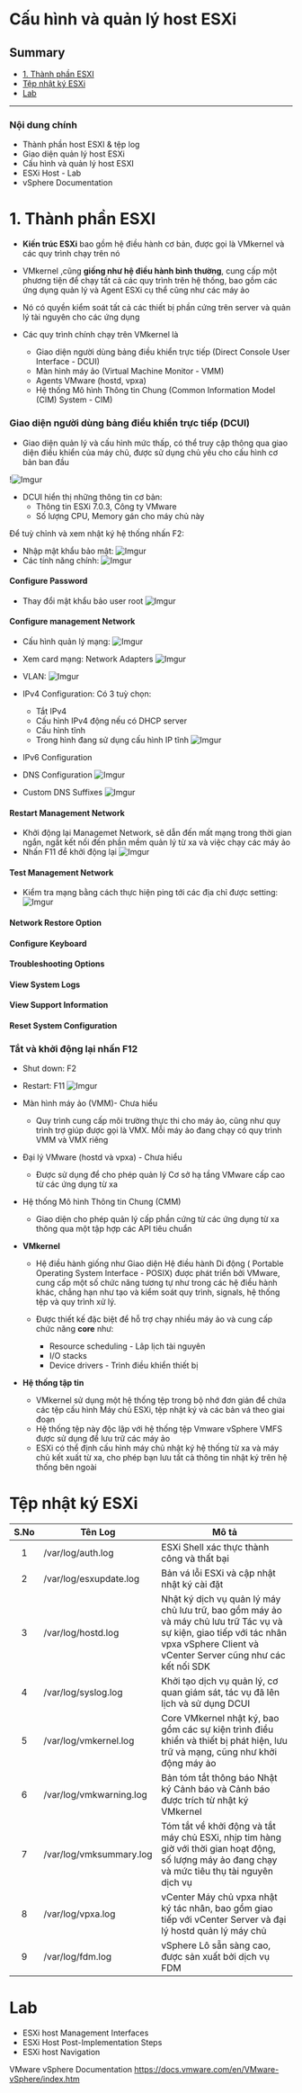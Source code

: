 <h1> Cấu hình và quản lý host ESXi</h1>

<h2>Summary</h2>

- [1. Thành phần ESXI](#1-thành-phần-esxi)
- [Tệp nhật ký ESXi](#tệp-nhật-ký-esxi)
- [Lab](#lab)

---
<h3> Nội dung chính</h3>

- Thành phần host ESXI & tệp log
- Giao diện quản lý host ESXi
- Cấu hình và quản lý host ESXI
- ESXi Host - Lab
- vSphere Documentation

# 1. Thành phần ESXI

- **Kiến trúc ESXi** bao gồm hệ điều hành cơ bản, được gọi là VMkernel và các quy trình chạy trên nó
- VMkernel ,cũng **giống như hệ điều hành bình thường**, cung cấp một phương tiện để chạy tất cả các quy trình trên hệ thống, bao gồm các ứng dụng quản lý và Agent ESXi cụ thể cũng như các máy ảo
- Nó có quyền kiểm soát tất cả các thiết bị phần cứng trên server và quản lý tài nguyên cho các ứng dụng

- Các quy trình chính chạy trên VMkernel là
  - Giao diện người dùng bảng điều khiển trực tiếp (Direct Console User Interface - DCUI)
  - Màn hình máy ảo (Virtual Machine Monitor - VMM)
  - Agents VMware (hostd, vpxa)
  - Hệ thống Mô hình Thông tin Chung (Common Information Model (CIM) System - CIM)

<h3>Giao diện người dùng bảng điều khiển trực tiếp (DCUI)</h3>

- Giao diện quản lý và cấu hình mức thấp, có thể truy cập thông qua giao diện điều khiển của máy chủ, được sử dụng chủ yếu cho cấu hình cơ bản ban đầu

!![Imgur](https://i.imgur.com/Tfqj6dS.png)

- DCUI hiển thị những thông tin cơ bản:
  - Thông tin ESXi 7.0.3, Công ty VMware
  - Số lượng CPU, Memory gán cho máy chủ này

Để tuỳ chỉnh và xem nhật ký hệ thống nhấn F2:
- Nhập mật khẩu bảo mật:
![Imgur](https://i.imgur.com/K4JZpCG.png)
- Các tính năng chính:
![Imgur](https://i.imgur.com/7u39A07.png)

<h4> Configure Password</h4>

- Thay đổi mật khẩu bảo user root
![Imgur](https://i.imgur.com/09H8z7F.png)
<h4> Configure management Network</h4>

- Cấu hình quản lý mạng:
![Imgur](https://i.imgur.com/A7BUbnj.png)

- Xem card mạng: Network Adapters
![Imgur](https://i.imgur.com/ULnJOVs.png)

- VLAN:
![Imgur](https://i.imgur.com/jC0RBYo.png)
- IPv4 Configuration: Có 3 tuỳ chọn:
  - Tắt IPv4
  - Cấu hình IPv4 động nếu có DHCP server
  - Cấu hình tĩnh
  - Trong hình đang sử dụng cấu hình IP tĩnh
![Imgur](https://i.imgur.com/xgVrDPf.png)

- IPv6 Configuration
- DNS Configuration
![Imgur](https://i.imgur.com/B6X9pzc.png)
- Custom DNS Suffixes
![Imgur](https://i.imgur.com/98B8Tvz.png)
<h4> Restart Management Network</h4>

- Khởi động lại Managemet Network, sẽ dẫn đến mất mạng trong thời gian ngắn, ngắt kết nối đến phần mềm quản lý từ xa và việc chạy các máy ảo
- Nhấn F11 để khởi động lại
![Imgur](https://i.imgur.com/t1fvSU5.png)
<h4> Test Management Network</h4>

- Kiểm tra mạng bằng cách thực hiện ping tới các địa chỉ được setting:
![Imgur](https://i.imgur.com/lodoTnC.png)

<h4> Network Restore Option</h4>

<h4> Configure Keyboard </h4>

<h4> Troubleshooting Options</h4>

<h4> View System Logs</h4>

<h4> View Support Information</h4>

<h4> Reset System Configuration </h4>

<h3>Tắt và khởi động lại nhấn F12</h3>

- Shut down: F2
- Restart: F11
![Imgur](https://i.imgur.com/mMuBgLw.png)


- Màn hình máy ảo (VMM)- Chưa hiểu
  - Quy trình cung cấp môi trường thực thi cho máy ảo, cũng như quy trình trợ giúp được gọi là VMX. Mỗi máy ảo đang chạy có quy trình VMM và VMX riêng
- Đại lý VMware (hostd và vpxa) - Chưa hiểu
  - Được sử dụng để cho phép quản lý Cơ sở hạ tầng VMware cấp cao từ các ứng dụng từ xa
- Hệ thống Mô hình Thông tin Chung (CMM)
  - Giao diện cho phép quản lý cấp phần cứng từ các ứng dụng từ xa thông qua một tập hợp các API tiêu chuẩn

- **VMkernel**
  - Hệ điều hành giống như Giao diện Hệ điều hành Di động ( Portable Operating System Interface - POSIX) được phát triển bởi VMware, cung cấp một số chức năng tương tự như trong các hệ điều hành khác, chẳng hạn như tạo và kiểm soát quy trình, signals, hệ thống tệp và quy trình xử lý.

  - Được thiết kế đặc biệt để hỗ trợ chạy nhiều máy ảo và cung cấp chức năng **core** như:
    - Resource scheduling - Lâp lịch tài nguyên
    - I/O stacks
    - Device drivers - Trình điều khiển thiết bị

- **Hệ thống tập tin**
  - VMkernel sử dụng một hệ thống tệp trong bộ nhớ đơn giản để chứa các tệp cấu hình Máy chủ ESXi, tệp nhật ký và các bản vá theo giai đoạn
  - Hệ thống tệp này độc lập với hệ thống tệp Vmware vSphere VMFS được sử dụng để lưu trữ các máy ảo
  - ESXi có thể định cấu hình máy chủ nhật ký hệ thống từ xa và máy chủ kết xuất từ ​​xa, cho phép bạn lưu tất cả thông tin nhật ký trên hệ thống bên ngoài

# Tệp nhật ký ESXi

|S.No|Tên Log|Mô tả|
|:---:|---|---|
1 | /var/log/auth.log | ESXi Shell xác thực thành công và thất bại
2 | /var/log/esxupdate.log | Bản vá lỗi ESXi và cập nhật nhật ký cài đặt
3 | /var/log/hostd.log | Nhật ký dịch vụ quản lý máy chủ lưu trữ, bao gồm máy ảo và máy chủ lưu trữ Tác vụ và sự kiện, giao tiếp với tác nhân vpxa vSphere Client và vCenter Server cũng như các kết nối SDK
4 | /var/log/syslog.log | Khởi tạo dịch vụ quản lý, cơ quan giám sát, tác vụ đã lên lịch và sử dụng DCUI
5 | /var/log/vmkernel.log | Core VMkernel nhật ký, bao gồm các sự kiện trình điều khiển và thiết bị phát hiện, lưu trữ và mạng, cũng như khởi động máy ảo
6 | /var/log/vmkwarning.log | Bản tóm tắt thông báo Nhật ký Cảnh báo và Cảnh báo được trích từ nhật ký VMkernel
7 | /var/log/vmksummary.log | Tóm tắt về khởi động và tắt máy chủ ESXi, nhịp tim hàng giờ với thời gian hoạt động, số lượng máy ảo đang chạy và mức tiêu thụ tài nguyên dịch vụ
8 | /var/log/vpxa.log | vCenter Máy chủ vpxa nhật ký tác nhân, bao gồm giao tiếp với vCenter Server và đại lý hostd quản lý máy chủ
9 | /var/log/fdm.log | vSphere Lô sẵn sàng cao, được sản xuất bởi dịch vụ FDM

# Lab
- ESXi host Management Interfaces
- ESXi Host Post-Implementation Steps
- ESXi host Navigation

VMware vSphere Documentation
https://docs.vmware.com/en/VMware-vSphere/index.htm